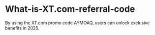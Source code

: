 # What-is-XT.com-referral-code
By using the XT.com promo code AYMOAQ, users can unlock exclusive benefits in 2025.
